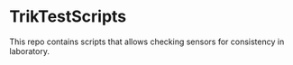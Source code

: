 TrikTestScripts
==========

This repo contains scripts that allows checking sensors for consistency in laboratory.